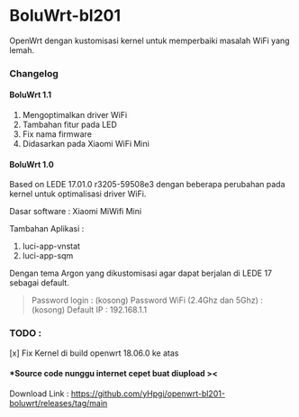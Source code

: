 # BoluWrt-bl201

OpenWrt dengan kustomisasi kernel untuk memperbaiki masalah WiFi yang lemah.

### Changelog 

#### BoluWrt 1.1

1. Mengoptimalkan driver WiFi
2. Tambahan fitur pada LED
3. Fix nama firmware
4. Didasarkan pada Xiaomi WiFi Mini

#### BoluWrt 1.0

Based on LEDE 17.01.0 r3205-59508e3 dengan beberapa perubahan pada kernel untuk optimalisasi driver WiFi.

Dasar software : Xiaomi MiWifi Mini

Tambahan Aplikasi :
1. luci-app-vnstat
2. luci-app-sqm

Dengan tema Argon yang dikustomisasi agar dapat berjalan di LEDE 17 sebagai default.

>  Password login : (kosong)
>  Password WiFi (2.4Ghz dan 5Ghz) : (kosong)
>  Default IP : 192.168.1.1

### TODO :
[x] Fix Kernel di build openwrt 18.06.0 ke atas

#### *Source code nunggu internet cepet buat diupload ><

Download Link : https://github.com/yHpgi/openwrt-bl201-boluwrt/releases/tag/main
